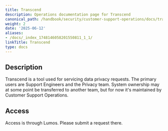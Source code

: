 ```yaml
---
title: Transcend
description: Operations documentation page for Transcend
canonical_path: /handbook/security/customer-support-operations/docs/transcend/
weight: 2
date: '2025-06-12'
aliases:
- /docs/_index_1748146058201550811_1_1/
linkTitle: Transcend
type: docs
---
```


## Description

Transcend is a tool used for servicing data privacy requests. The primary users are Support Engineers and the Privacy team.
System ownership may at some point be transferred to another team, but for now it's maintained by Customer Support Operations.

## Access

Access is through Lumos. Please submit a request there.
